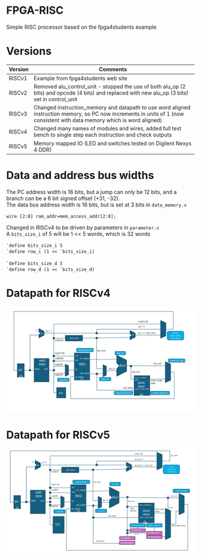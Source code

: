 # FPGA-RISC
Simple RISC processor based on the fpga4students example

# Versions

| Version      | Comments                                                                                                                                                                      |
|--------------|-------------------------------------------------------------------------------------------------------------------------------------------------------------------------------|
| RISCv1       | Example from fpga4students web site                                                                                                                                           |
| RISCv2       | Removed alu_control_unit - stopped the use of both alu_op (2 bits) and opcode (4 bits) and replaced with new alu_op (3 bits) set in control_unit                              |
| RISCv3       | Changed instruction_memory and datapath to use word aligned instruction memory, so PC now increments in units of 1 (now consistent with data memory which is word aligned)    |
| RISCv4       | Changed many names of modules and wires, added full test bench to single step each instruction and check outputs                                                              |
| RISCv5       | Memory mapped IO (LED and switches tested on Digilent Nexys 4 DDR)                                                                                                             |

# Data and address bus widths 
The PC address width is 16 bits, but a jump can only be 12 bits, and a branch can be a 6 bit signed offset (+31, -32).     
The data bus address width is 16 bits, but is set at 3 bits in ```data_memory.v```   

```
wire [2:0] ram_addr=mem_access_addr[2:0];
```

Changed in RISCv4 to be driven by parameters in ```parameter.v```    
A ```bits_size_i``` of 5 will be 1 << 5 words, which is 32 words    

```
`define bits_size_i 5
`define row_i (1 << `bits_size_i)

`define bits_size_d 5
`define row_d (1 << `bits_size_d)

```

# Datapath for RISCv4

<p align="center">
  <img src="https://github.com/paulhamsh/FPGA-RISC/blob/main/RISCv4.jpg" width="800">
</p>

# Datapath for RISCv5

<p align="center">
  <img src="https://github.com/paulhamsh/FPGA-RISC/blob/main/RISCv5.jpg" width="800">
</p>
